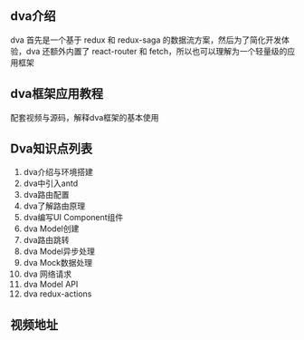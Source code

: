 ## dva介绍
dva 首先是一个基于 redux 和 redux-saga 的数据流方案，然后为了简化开发体验，dva 还额外内置了 react-router 和 fetch，所以也可以理解为一个轻量级的应用框架

## dva框架应用教程
配套视频与源码，解释dva框架的基本使用

## Dva知识点列表
1. dva介绍与环境搭建
2. dva中引入antd
3. dva路由配置
4. dva了解路由原理
5. dva编写UI Component组件
6. dva Model创建
7. dva路由跳转
8. dva Model异步处理
9. dva Mock数据处理
10. dva 网络请求
11. dva Model API
12. dva redux-actions

## 视频地址
